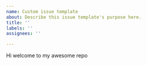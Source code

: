 ```yaml
---
name: Custom issue template
about: Describe this issue template's purpose here.
title: ''
labels: ''
assignees: ''

---
```



Hi welcome to my awesome repo
